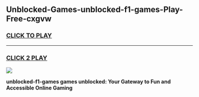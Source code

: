 
## Unblocked-Games-unblocked-f1-games-Play-Free-cxgvw
<h3>
<a href="https://premium76.site?title=unblocked-f1-games&ref=23A">CLICK TO PLAY</a></h3>
<hr>

<h3>
<a href="https://premium76.site?title=unblocked-f1-games&ref=23A">CLICK 2 PLAY</a>
  
</h3>

<a href="https://premium76.site?title=unblocked-f1-games&ref=23A"><img src="https://clearcache.store/games.png"></a>


**unblocked-f1-games games unblocked: Your Gateway to Fun and Accessible Online Gaming**
